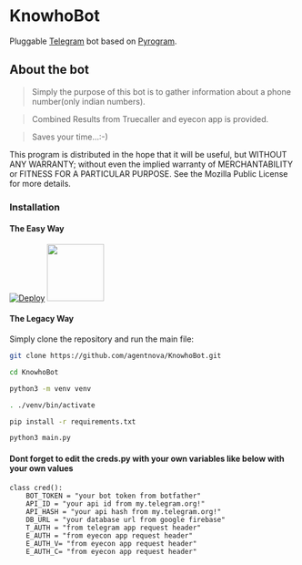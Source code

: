 # KnowhoBot

Pluggable
[Telegram](https://telegram.org) bot based on
[Pyrogram](https://github.com/pyrogram/pyrogram).

## About the bot

>Simply the purpose of this bot is to gather information about a phone number(only indian numbers).

>Combined Results from Truecaller and eyecon app is provided.

>Saves your time...:-)

This program is distributed in the hope that it will be useful,
but WITHOUT ANY WARRANTY; without even the implied warranty of
MERCHANTABILITY or FITNESS FOR A PARTICULAR PURPOSE.  See the
Mozilla Public License for more details.

### Installation

#### The Easy Way

[![Deploy](https://www.herokucdn.com/deploy/button.svg)](https://heroku.com/deploy?template=https://github.com/agentnova/KnowhoBot)
<img src="https://github.com/agentnova/KnowhoBot/blob/master/images%20(1).jpg" width="100px"/>



#### The Legacy Way
Simply clone the repository and run the main file:
```sh
git clone https://github.com/agentnova/KnowhoBot.git

cd KnowhoBot

python3 -m venv venv

. ./venv/bin/activate

pip install -r requirements.txt

python3 main.py

```
#### Dont forget to edit the creds.py with your own variables like below with your own values
```python3
class cred():
    BOT_TOKEN = "your bot token from botfather"
    API_ID = "your api id from my.telegram.org!"       
    API_HASH = "your api hash from my.telegram.org!"   
    DB_URL = "your database url from google firebase"      
    T_AUTH = "from telegram app request header"     
    E_AUTH = "from eyecon app request header"     
    E_AUTH_V= "from eyecon app request header"    
    E_AUTH_C= "from eyecon app request header" 
    
```

